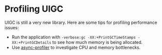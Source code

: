 # Profiling UIGC

UIGC is still a very new library. Here are some tips for profiling performance issues:

- Run the application with `-verbose:gc -XX:+PrintGCTimeStamps -XX:+PrintGCDetails` to see how much memory is being allocated.
- Use [async-profiler](https://github.com/async-profiler/async-profiler) to investigate CPU and memory bottlenecks.
